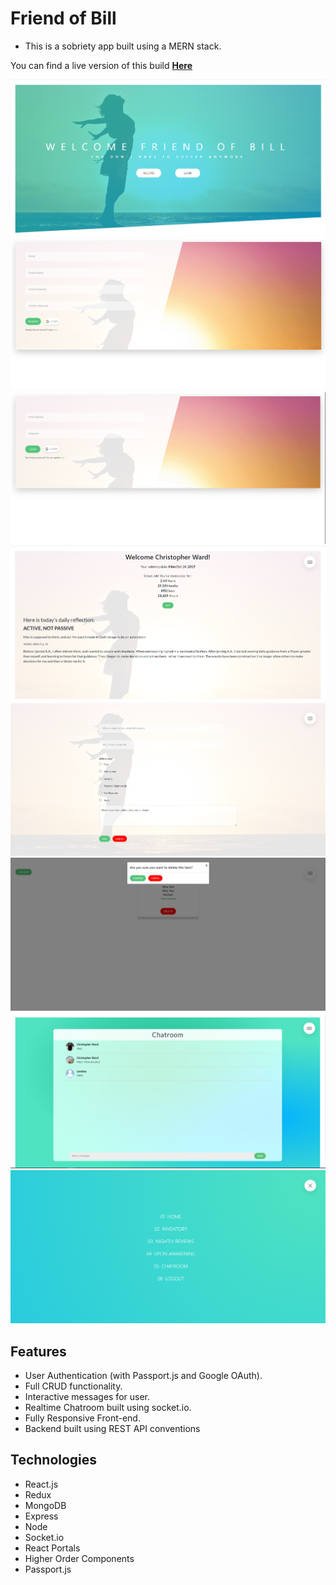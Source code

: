 # Friend of Bill
- This is a sobriety app built using a MERN stack.

You can find a live version of this build [**Here**](https://friend-of-bill-v2.herokuapp.com/)

![](./img/img1.png)
![](./img/img2.png)
![](./img/img3.png)
![](./img/img4.png)
![](./img/img5.png)
![](./img/img6.png)
![](./img/img7.png)
![](./img/img8.png)

## Features
- User Authentication (with Passport.js and Google OAuth).
- Full CRUD functionality.
- Interactive messages for user.
- Realtime Chatroom built using socket.io.
- Fully Responsive Front-end.
- Backend built using REST API conventions

## Technologies
- React.js
- Redux
- MongoDB
- Express
- Node
- Socket.io
- React Portals
- Higher Order Components
- Passport.js